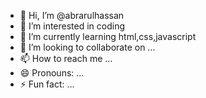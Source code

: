- 👋 Hi, I’m @abrarulhassan
- 👀 I’m interested in coding
- 🌱 I’m currently learning html,css,javascript
- 💞️ I’m looking to collaborate on ...
- 📫 How to reach me ...
- 😄 Pronouns: ...
- ⚡ Fun fact: ...

<!---
auhshorts/auhshorts is a ✨ special ✨ repository because its `README.md` (this file) appears on your GitHub profile.
You can click the Preview link to take a look at your changes.
--->
